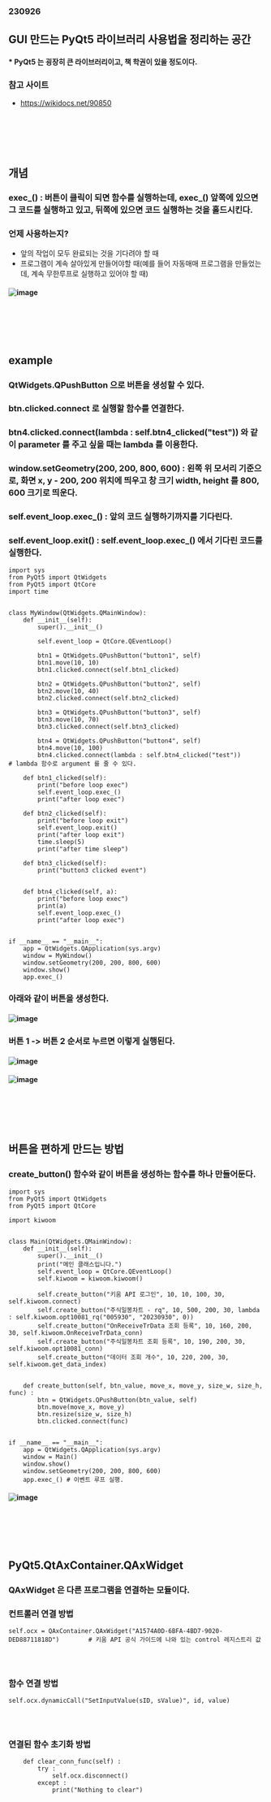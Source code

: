 ### 230926
## GUI 만드는 PyQt5 라이브러리 사용법을 정리하는 공간
#### * PyQt5 는 굉장히 큰 라이브러리이고, 책 학권이 있을 정도이다.
### 참고 사이트
- https://wikidocs.net/90850
### <br/><br/><br/>


## 개념
### exec_() : 버튼이 클릭이 되면 함수를 실행하는데, exec_() 앞쪽에 있으면 그 코드를 실행하고 있고, 뒤쪽에 있으면 코드 실행하는 것을 홀드시킨다.
### 언제 사용하는지?
- 앞의 작업이 모두 완료되는 것을 기다려야 할 때
- 프로그램이 계속 살아있게 만들어야할 때(예를 들어 자동매매 프로그램을 만들었는데, 계속 무한루프로 실행하고 있어야 할 때)
#### ![image](https://github.com/Shin-jongwhan/python_pyqt5/assets/62974484/d63bb2e9-e1ad-4726-9bbd-d2f59dd781df)
### <br/><br/><br/>


## example
### QtWidgets.QPushButton 으로 버튼을 생성할 수 있다.
### btn.clicked.connect 로 실행할 함수를 연결한다.
### btn4.clicked.connect(lambda : self.btn4_clicked("test")) 와 같이 parameter 를 주고 싶을 때는 lambda 를 이용한다.
### window.setGeometry(200, 200, 800, 600) : 왼쪽 위 모서리 기준으로, 화면 x, y - 200, 200 위치에 띄우고 창 크기 width, height 를 800, 600 크기로 띄운다.
### self.event_loop.exec_() : 앞의 코드 실행하기까지를 기다린다.
### self.event_loop.exit() : self.event_loop.exec_() 에서 기다린 코드를 실행한다.
```
import sys
from PyQt5 import QtWidgets
from PyQt5 import QtCore
import time


class MyWindow(QtWidgets.QMainWindow):
    def __init__(self):
        super().__init__()

        self.event_loop = QtCore.QEventLoop()

        btn1 = QtWidgets.QPushButton("button1", self)
        btn1.move(10, 10)
        btn1.clicked.connect(self.btn1_clicked)

        btn2 = QtWidgets.QPushButton("button2", self)
        btn2.move(10, 40)
        btn2.clicked.connect(self.btn2_clicked)

        btn3 = QtWidgets.QPushButton("button3", self)
        btn3.move(10, 70)
        btn3.clicked.connect(self.btn3_clicked)

        btn4 = QtWidgets.QPushButton("button4", self)
        btn4.move(10, 100)
        btn4.clicked.connect(lambda : self.btn4_clicked("test"))        # lambda 함수로 argument 를 줄 수 있다.

    def btn1_clicked(self):
        print("before loop exec")
        self.event_loop.exec_()
        print("after loop exec")

    def btn2_clicked(self):
        print("before loop exit")
        self.event_loop.exit()
        print("after loop exit")
        time.sleep(5)
        print("after time sleep")

    def btn3_clicked(self):
        print("button3 clicked event")


    def btn4_clicked(self, a):
        print("before loop exec")
        print(a)
        self.event_loop.exec_()
        print("after loop exec")


if __name__ == "__main__":
    app = QtWidgets.QApplication(sys.argv)
    window = MyWindow()
    window.setGeometry(200, 200, 800, 600)
    window.show()
    app.exec_()
```
### 아래와 같이 버튼을 생성한다.
#### ![image](https://github.com/Shin-jongwhan/python_pyqt5/assets/62974484/8f10b2d1-f628-49dc-91b0-91ba3a15c82a)
### 버튼 1 -> 버튼 2 순서로 누르면 이렇게 실행된다.
#### ![image](https://github.com/Shin-jongwhan/python_pyqt5/assets/62974484/cc20e1e6-74be-4515-80ef-2303dd41624e)
#### ![image](https://github.com/Shin-jongwhan/python_pyqt5/assets/62974484/1fde8001-7b4e-4105-b272-a1a702ac7cb2)
### <br/><br/><br/>

## 버튼을 편하게 만드는 방법
### create_button() 함수와 같이 버튼을 생성하는 함수를 하나 만들어둔다.
```
import sys
from PyQt5 import QtWidgets
from PyQt5 import QtCore

import kiwoom


class Main(QtWidgets.QMainWindow):
    def __init__(self):
        super().__init__()
        print("메인 클래스입니다.")
        self.event_loop = QtCore.QEventLoop()
        self.kiwoom = kiwoom.kiwoom()

        self.create_button("키움 API 로그인", 10, 10, 100, 30, self.kiwoom.connect)
        self.create_button("주식일봉차트 - rq", 10, 500, 200, 30, lambda : self.kiwoom.opt10081_rq("005930", "20230930", 0))
        self.create_button("OnReceiveTrData 조회 등록", 10, 160, 200, 30, self.kiwoom.OnReceiveTrData_conn)
        self.create_button("주식일봉차트 조회 등록", 10, 190, 200, 30, self.kiwoom.opt10081_conn)
        self.create_button("데이터 조회 개수", 10, 220, 200, 30, self.kiwoom.get_data_index)

        
    def create_button(self, btn_value, move_x, move_y, size_w, size_h, func) : 
        btn = QtWidgets.QPushButton(btn_value, self)
        btn.move(move_x, move_y)
        btn.resize(size_w, size_h)
        btn.clicked.connect(func)


if __name__ == "__main__":
    app = QtWidgets.QApplication(sys.argv)
    window = Main()
    window.show()
    window.setGeometry(200, 200, 800, 600)
    app.exec_() # 이벤트 루프 실행.
```
#### ![image](https://github.com/Shin-jongwhan/python_pyqt5/assets/62974484/fb2e4449-aef5-4f71-8e45-c6b84550e59f)
### <br/><br/><br/>


## PyQt5.QtAxContainer.QAxWidget
### QAxWidget 은 다른 프로그램을 연결하는 모듈이다.
### 컨트롤러 연결 방법
```
self.ocx = QAxContainer.QAxWidget("A1574A0D-6BFA-4BD7-9020-DED88711818D")        # 키움 API 공식 가이드에 나와 있는 control 레지스트리 값

```
### <br/>

### 함수 연결 방법
```
self.ocx.dynamicCall("SetInputValue(sID, sValue)", id, value)
```
### <br/>

### 연결된 함수 초기화 방법
```
    def clear_conn_func(self) : 
        try : 
            self.ocx.disconnect()
        except : 
            print("Nothing to clear")
```
### <br/><br/><br/>






